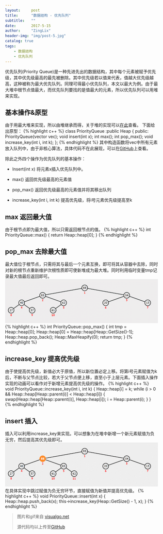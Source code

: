 ```yaml
---
layout:     post
title:      "数据结构 - 优先队列"
subtitle:   ""
date:       2017-5-15
author:     "ZingLix"
header-img: "img/post-5.jpg"
catalog: true
tags:
    - 数据结构
    - 优先队列
---
```


优先队列(Priority Queue)是一种先进先出的数据结构，其中每个元素被赋予优先级，其中优先级最高的最先被删除。其中优先级若以值来代表，值越大优先级越高，这种被称为最大优先队列。同理可得最小优先队列，本文以最大为例。由于最大堆中根节点值最大，而优先队列要找的是值最大的元素，所以优先队列可以用堆来实现。

## 基本操作&原型
由于用最大堆来实现，所以由堆继承而得，关于堆的实现可以[在此](/2017/05/15/Heap/)查看。
下面给出原型：
{% highlight c++ %}
class PriorityQueue :public Heap {
public:
	PriorityQueue(vector<int> vec);
	void insert(int x);
	int max();
	int pop_max();
	void increase_key(int i, int k);
};
{% endhighlight %}
其中构造函数将vec中所有元素放入队列中，由于非核心算法，具体代码不在此展现，可以在[GitHub](https://github.com/ZingLix/Data-Structures-and-Algorithm/tree/master/Heap)上查看。

除此之外四个操作为优先队列的基本操作：
- Insert(int x) 将元素x插入优先队列中。

- max() 返回优先级最高的元素值

- pop_max() 返回优先级最高的元素值并将其移出队列

- increase_key(int i, int k) 提高优先级，将i号元素优先级提高至k

## max 返回最大值
由于根节点即为最大值，所以只需返回根节点的值。
{% highlight c++ %}
int PriorityQueue::max()
{
	return Heap::heap[0];
}
{% endhighlight %}

## pop_max 去除最大值
最大值位于根节点，只需将其与最后一个元素互换，即可将其从容器中去除，同时对新的根节点重新维护次根性质即可使新堆成为最大堆。同时利用临时变量tmp记录最大值最后返回即可。
![ExtractMax.gif](\img\in-post\Heap\ExtractMax.gif)
{% highlight c++ %}
int PriorityQueue::pop_max()
{
	int tmp = Heap::heap[0];
	Heap::heap[0] = Heap::heap[Heap::GetSize()-1];
	Heap::heap.pop_back();
	Heap::MaxHeapify(0);
	return tmp;
}
{% endhighlight %}


## increase_key 提高优先级
由于使提高优先级，新值必大于原值，所以新位置必定上移。将第i号元素赋值为k后，不断与父节点比较，若大于父节点便上移，直至小于上层元素。下面插入操作实现的动画可以看作对于新增元素提高优先级的操作。
{% highlight c++ %}
void PriorityQueue::increase_key(int i, int k)
{
	Heap::heap[i] = k;
	while (i > 0 && Heap::heap[Heap::parent(i)] < Heap::heap[i]) {
		swap(Heap::heap[Heap::parent(i)], Heap::heap[i]);
		i = Heap::parent(i);
	}
}
{% endhighlight %}

## insert 插入
插入可以利用increase_key来实现。可以想象为在堆中新增一个新元素赋值为负无穷，然后提高其优先级即可。
![Insert.gif](\img\in-post\Heap\Insert.gif)
在具体实现中跳过赋值为负无穷环节，直接赋值为新值并提高优先级。
{% highlight c++ %}
void PriorityQueue::insert(int x)
{
	Heap::heap.push_back(x);
	this->increase_key(Heap::GetSize() - 1, x);
}
{% endhighlight %}

> 图片和gif来自 [visualgo.net](https://visualgo.net/)
> 
> 源代码均以上传至[GitHub](https://github.com/ZingLix/Data-Structures-and-Algorithm/tree/master/Heap)